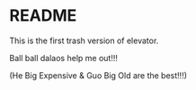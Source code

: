 # README

This is the first trash version of elevator. 

Ball ball dalaos help me out!!!

(He Big Expensive & Guo Big Old are the best!!!)